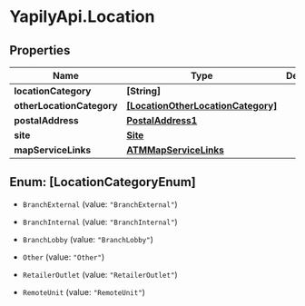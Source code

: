 # YapilyApi.Location

## Properties

Name | Type | Description | Notes
------------ | ------------- | ------------- | -------------
**locationCategory** | **[String]** |  | [optional] 
**otherLocationCategory** | [**[LocationOtherLocationCategory]**](LocationOtherLocationCategory.md) |  | [optional] 
**postalAddress** | [**PostalAddress1**](PostalAddress1.md) |  | [optional] 
**site** | [**Site**](Site.md) |  | [optional] 
**mapServiceLinks** | [**ATMMapServiceLinks**](ATMMapServiceLinks.md) |  | [optional] 



## Enum: [LocationCategoryEnum]


* `BranchExternal` (value: `"BranchExternal"`)

* `BranchInternal` (value: `"BranchInternal"`)

* `BranchLobby` (value: `"BranchLobby"`)

* `Other` (value: `"Other"`)

* `RetailerOutlet` (value: `"RetailerOutlet"`)

* `RemoteUnit` (value: `"RemoteUnit"`)




